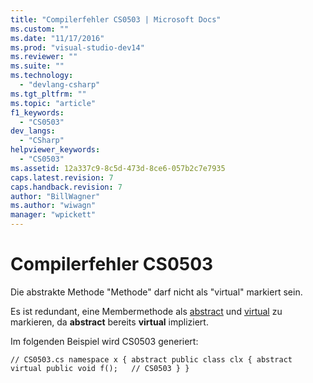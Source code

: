 ```yaml
---
title: "Compilerfehler CS0503 | Microsoft Docs"
ms.custom: ""
ms.date: "11/17/2016"
ms.prod: "visual-studio-dev14"
ms.reviewer: ""
ms.suite: ""
ms.technology: 
  - "devlang-csharp"
ms.tgt_pltfrm: ""
ms.topic: "article"
f1_keywords: 
  - "CS0503"
dev_langs: 
  - "CSharp"
helpviewer_keywords: 
  - "CS0503"
ms.assetid: 12a337c9-8c5d-473d-8ce6-057b2c7e7935
caps.latest.revision: 7
caps.handback.revision: 7
author: "BillWagner"
ms.author: "wiwagn"
manager: "wpickett"
---
```

# Compilerfehler CS0503
Die abstrakte Methode "Methode" darf nicht als "virtual" markiert sein.  
  
 Es ist redundant, eine Membermethode als [abstract](../../csharp/language-reference/keywords/abstract.md) und [virtual](../../csharp/language-reference/keywords/virtual.md) zu markieren, da **abstract** bereits **virtual** impliziert.  
  
 Im folgenden Beispiel wird CS0503 generiert:  
  
```  
// CS0503.cs namespace x { abstract public class clx { abstract virtual public void f();   // CS0503 } }  
```